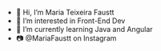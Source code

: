 - 👋 Hi, I’m Maria Teixeira Faustt    
- 👀 I’m interested in Front-End Dev    
- 🌱 I’m currently learning Java and Angular
- 📷 @MariaFaustt on Instagram          
   
<!---
MariaLTN/MariaLTN is a ✨ special ✨ repository because its `README.md` (this file) appears on your GitHub profile.
You can click the Preview link to take a look at your changes.
--->
